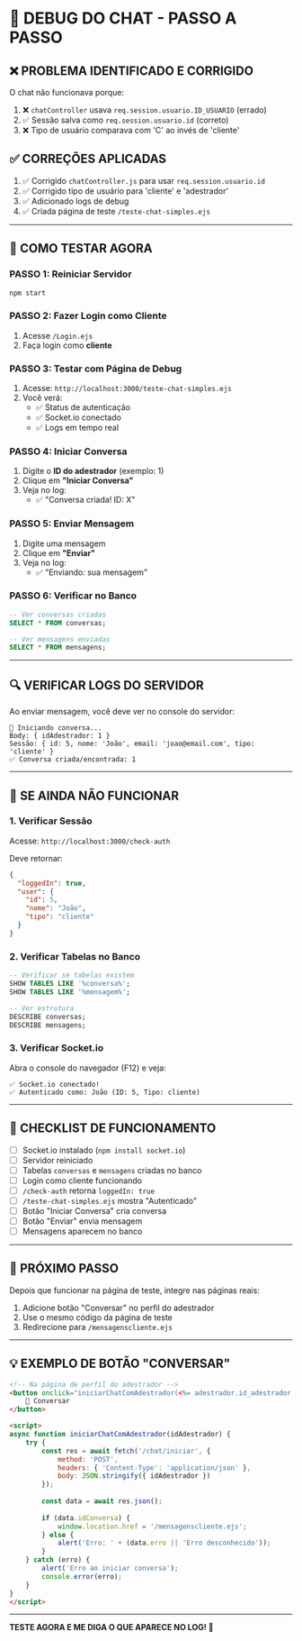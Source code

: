 # 🐛 DEBUG DO CHAT - PASSO A PASSO

## ❌ PROBLEMA IDENTIFICADO E CORRIGIDO

O chat não funcionava porque:
1. ❌ `chatController` usava `req.session.usuario.ID_USUARIO` (errado)
2. ✅ Sessão salva como `req.session.usuario.id` (correto)
3. ❌ Tipo de usuário comparava com 'C' ao invés de 'cliente'

## ✅ CORREÇÕES APLICADAS

1. ✅ Corrigido `chatController.js` para usar `req.session.usuario.id`
2. ✅ Corrigido tipo de usuário para 'cliente' e 'adestrador'
3. ✅ Adicionado logs de debug
4. ✅ Criada página de teste `/teste-chat-simples.ejs`

---

## 🧪 COMO TESTAR AGORA

### PASSO 1: Reiniciar Servidor
```bash
npm start
```

### PASSO 2: Fazer Login como Cliente
1. Acesse `/Login.ejs`
2. Faça login como **cliente**

### PASSO 3: Testar com Página de Debug
1. Acesse: `http://localhost:3000/teste-chat-simples.ejs`
2. Você verá:
   - ✅ Status de autenticação
   - ✅ Socket.io conectado
   - ✅ Logs em tempo real

### PASSO 4: Iniciar Conversa
1. Digite o **ID do adestrador** (exemplo: 1)
2. Clique em **"Iniciar Conversa"**
3. Veja no log:
   - ✅ "Conversa criada! ID: X"

### PASSO 5: Enviar Mensagem
1. Digite uma mensagem
2. Clique em **"Enviar"**
3. Veja no log:
   - ✅ "Enviando: sua mensagem"

### PASSO 6: Verificar no Banco
```sql
-- Ver conversas criadas
SELECT * FROM conversas;

-- Ver mensagens enviadas
SELECT * FROM mensagens;
```

---

## 🔍 VERIFICAR LOGS DO SERVIDOR

Ao enviar mensagem, você deve ver no console do servidor:

```
🔵 Iniciando conversa...
Body: { idAdestrador: 1 }
Sessão: { id: 5, nome: 'João', email: 'joao@email.com', tipo: 'cliente' }
✅ Conversa criada/encontrada: 1
```

---

## 🐛 SE AINDA NÃO FUNCIONAR

### 1. Verificar Sessão
Acesse: `http://localhost:3000/check-auth`

Deve retornar:
```json
{
  "loggedIn": true,
  "user": {
    "id": 5,
    "nome": "João",
    "tipo": "cliente"
  }
}
```

### 2. Verificar Tabelas no Banco
```sql
-- Verificar se tabelas existem
SHOW TABLES LIKE '%conversa%';
SHOW TABLES LIKE '%mensagem%';

-- Ver estrutura
DESCRIBE conversas;
DESCRIBE mensagens;
```

### 3. Verificar Socket.io
Abra o console do navegador (F12) e veja:
```
✅ Socket.io conectado!
✅ Autenticado como: João (ID: 5, Tipo: cliente)
```

---

## 📝 CHECKLIST DE FUNCIONAMENTO

- [ ] Socket.io instalado (`npm install socket.io`)
- [ ] Servidor reiniciado
- [ ] Tabelas `conversas` e `mensagens` criadas no banco
- [ ] Login como cliente funcionando
- [ ] `/check-auth` retorna `loggedIn: true`
- [ ] `/teste-chat-simples.ejs` mostra "Autenticado"
- [ ] Botão "Iniciar Conversa" cria conversa
- [ ] Botão "Enviar" envia mensagem
- [ ] Mensagens aparecem no banco

---

## 🎯 PRÓXIMO PASSO

Depois que funcionar na página de teste, integre nas páginas reais:

1. Adicione botão "Conversar" no perfil do adestrador
2. Use o mesmo código da página de teste
3. Redirecione para `/mensagenscliente.ejs`

---

## 💡 EXEMPLO DE BOTÃO "CONVERSAR"

```html
<!-- Na página de perfil do adestrador -->
<button onclick="iniciarChatComAdestrador(<%= adestrador.id_adestrador %>)">
    💬 Conversar
</button>

<script>
async function iniciarChatComAdestrador(idAdestrador) {
    try {
        const res = await fetch('/chat/iniciar', {
            method: 'POST',
            headers: { 'Content-Type': 'application/json' },
            body: JSON.stringify({ idAdestrador })
        });
        
        const data = await res.json();
        
        if (data.idConversa) {
            window.location.href = '/mensagenscliente.ejs';
        } else {
            alert('Erro: ' + (data.erro || 'Erro desconhecido'));
        }
    } catch (erro) {
        alert('Erro ao iniciar conversa');
        console.error(erro);
    }
}
</script>
```

---

**TESTE AGORA E ME DIGA O QUE APARECE NO LOG! 🚀**
